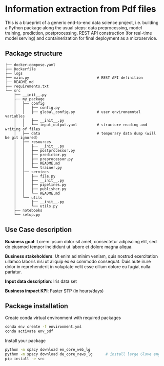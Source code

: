 # Information extraction from Pdf files

This is a blueprint of a generic end-to-end data science project, i.e. building a Python package along the usual steps: data preprocessing, model training, prediction, postprocessing, REST API construction (for real-time model serving) and containerization for final deployment as a microservice.

## Package structure

```
├── docker-compose.yaml
├── Dockerfile
├── logs
├── main.py                               # REST API definition 
├── README.md
├── requirements.txt
└── src
    ├── __init__.py
    ├── my_package
    │   ├── config
    │   │   ├── config.py
    │   │   ├── global_config.py          # user environemntal variables
    │   │   ├── __init__.py
    │   │   └── input_output.yaml         # structure reading and writing of files
    │   ├── data                          # temporary data dump (will be git ignored)
    │   ├── resources
    │   │   ├── __init__.py
    │   │   ├── postprocessor.py
    │   │   ├── predictor.py
    │   │   ├── preprocessor.py
    │   │   ├── README.md
    │   │   └── trainer.py
    │   ├── services
    │   │   ├── file.py
    │   │   ├── __init__.py
    │   │   ├── pipelines.py
    │   │   ├── publisher.py
    │   │   └── README.md
    │   └── utils
    │       ├── __init__.py
    │       └── utils.py
    ├── notebooks
    └── setup.py
```

## Use Case description

**Business goal**: Lorem ipsum dolor sit amet, consectetur adipiscing elit, sed do eiusmod tempor incididunt ut labore et dolore magna aliqua. 

**Business stakeholders**: Ut enim ad minim veniam, quis nostrud exercitation ullamco laboris nisi ut aliquip ex ea commodo consequat. Duis aute irure dolor in reprehenderit in voluptate velit esse cillum dolore eu fugiat nulla pariatur.

**Input data description**: Iris data set

**Business impact KPI**: Faster STP (in hours/days)


## Package installation

Create conda virtual environment with required packages 
```bash
conda env create -f environment.yml 
conda activate env_pdf
```

Install your package
```bash
python -m spacy download en_core_web_lg
python -m spacy download de_core_news_lg      # install large Glove engl. word embeddings
pip install -e src
``` 

 
